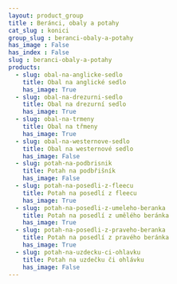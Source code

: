 ```yaml
---
layout: product_group
title : Beránci, obaly a potahy
cat_slug : konici
group_slug : beranci-obaly-a-potahy
has_image : False
has_index : False
slug : beranci-obaly-a-potahy
products:
  - slug: obal-na-anglicke-sedlo
    title: Obal na anglické sedlo
    has_image: True
  - slug: obal-na-drezurni-sedlo
    title: Obal na drezurní sedlo
    has_image: True
  - slug: obal-na-trmeny
    title: Obal na třmeny
    has_image: True
  - slug: obal-na-westernove-sedlo
    title: Obal na westernové sedlo
    has_image: False
  - slug: potah-na-podbrisnik
    title: Potah na podbřišník
    has_image: False
  - slug: potah-na-posedli-z-fleecu
    title: Potah na posedlí z fleecu
    has_image: True
  - slug: potah-na-posedli-z-umeleho-beranka
    title: Potah na posedlí z umělého beránka
    has_image: True
  - slug: potah-na-posedli-z-praveho-beranka
    title: Potah na posedlí z pravého beránka
    has_image: True
  - slug: potah-na-uzdecku-ci-ohlavku
    title: Potah na uzdečku či ohlávku
    has_image: False
---
```


